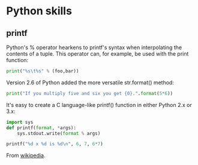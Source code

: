 # Python skills

## printf

Python's % operator hearkens to printf's syntax when interpolating the contents of a tuple. This operator can, for example, be used with the print function:

```python
print("%s\t%s" % (foo,bar))
```

Version 2.6 of Python added the more versatile str.format() method:

```python
print("If you multiply five and six you get {0}.".format(5*6))
```

It's easy to create a C language-like printf() function in either Python 2.x or 3.x:

```python
import sys
def printf(format, *args):
    sys.stdout.write(format % args)

printf("%d x %d is %d\n", 6, 7, 6*7)
```

From [wikipedia](http://en.wikipedia.org/wiki/Printf_format_string).
